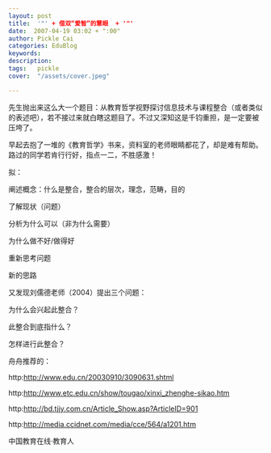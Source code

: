 ```yaml
---
layout: post  
title:  '"' + 借双“爱智”的慧眼  + '"'
date:  2007-04-19 03:02 + ":00" 
author: Pickle Cai  
categories: EduBlog  
keywords: 
description:   
tags:	pickle   
cover:  "/assets/cover.jpeg"  

---  
```

    
 

先生抛出来这么大一个题目：从教育哲学视野探讨信息技术与课程整合（或者类似的表述吧），若不接过来就白瞎这题目了。不过又深知这是千钧重担，是一定要被压垮了。

 



早起去抱了一堆的《教育哲学》书来，资料室的老师眼睛都花了，却是难有帮助。路过的同学若肯行行好，指点一二，不胜感激！

 

拟：





阐述概念：什么是整合，整合的层次，理念，范畴，目的



了解现状（问题） 



分析为什么可以（非为什么需要）



为什么做不好/做得好

重新思考问题 



新的思路

又发现刘儒德老师（2004）提出三个问题：



为什么会兴起此整合？ 

此整合到底指什么？ 

怎样进行此整合？

舟舟推荐的：

 

http:http://www.edu.cn/20030910/3090631.shtml 

 

http:http://www.etc.edu.cn/show/tougao/xinxi_zhenghe-sikao.htm 

 

http:http://bd.tjjy.com.cn/Article_Show.asp?ArticleID=901 



http:http://media.ccidnet.com/media/cce/564/a1201.htm 



		    
 中国教育在线·教育人


